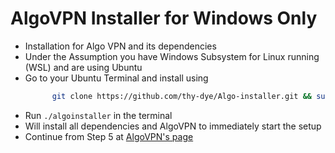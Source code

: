 # AlgoVPN Installer for Windows Only
* Installation for Algo VPN and its dependencies
* Under the Assumption you have Windows Subsystem for Linux running (WSL) and are using Ubuntu
* Go to your Ubuntu Terminal and install using
  ```bash
        git clone https://github.com/thy-dye/Algo-installer.git && sudo chmod +x Algo-installer/algoinstaller && cd Algo-installer
  ```
* Run `./algoinstaller` in the terminal
* Will install all dependencies and AlgoVPN to immediately start the setup
* Continue from Step 5 at [AlgoVPN's page](https://github.com/trailofbits/algo)
